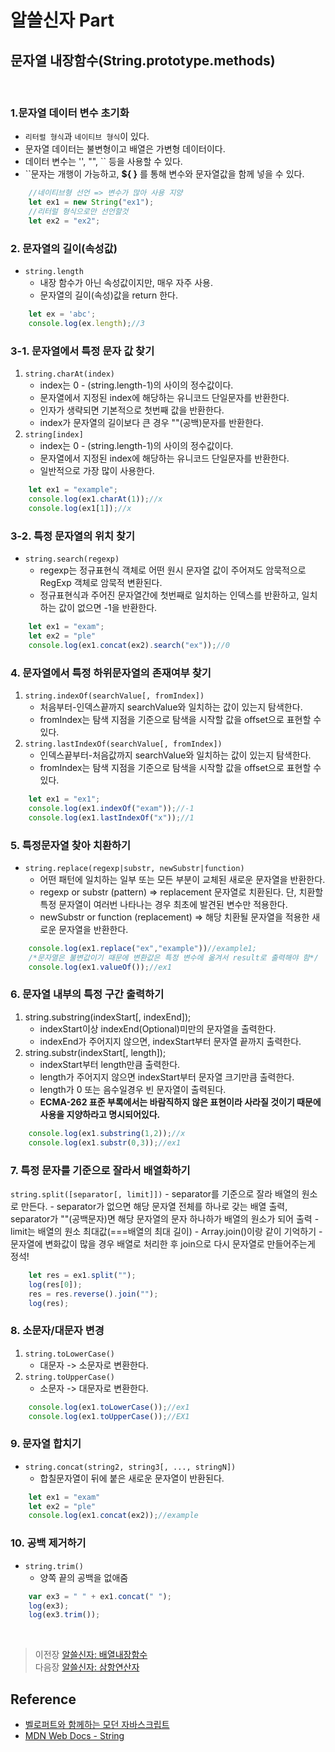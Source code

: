 # 알쓸신자 Part

## 문자열 내장함수(String.prototype.methods)
<br/>

### 1.문자열 데이터 변수 초기화 
- `리터럴 형식`과 `네이티브 형식`이 있다.
- 문자열 데이터는 불변형이고 배열은 가변형 데이터이다.
- 데이터 변수는 '', "", `` 등을 사용할 수 있다.
- ``문자는 개행이 가능하고, __${ }__ 를 통해 변수와 문자열값을 함께 넣을 수 있다.
```javascript
    //네이티브형 선언 => 변수가 많아 사용 지양
    let ex1 = new String("ex1");
    //리터럴 형식으로만 선언할것
    let ex2 = "ex2";
```

### 2. 문자열의 길이(속성값)
- `string.length`
    - 내장 함수가 아닌 속성값이지만, 매우 자주 사용.
    - 문자열의 길이(속성)값을 return 한다.
```javascript
    let ex = 'abc';
    console.log(ex.length);//3
```
 
### 3-1. 문자열에서 특정 문자 값 찾기
1. `string.charAt(index)`
    - index는 0 - (string.length-1)의 사이의 정수값이다.
    - 문자열에서 지정된 index에 해당하는 유니코드 단일문자를 반환한다.
    - 인자가 생략되면 기본적으로 첫번째 값을 반환한다.
    - index가 문자열의 길이보다 큰 경우 ""(공백)문자를 반환한다.
2. `string[index]`
    - index는 0 - (string.length-1)의 사이의 정수값이다.
    - 문자열에서 지정된 index에 해당하는 유니코드 단일문자를 반환한다.
    - 일반적으로 가장 많이 사용한다.
```javascript
    let ex1 = "example";
    console.log(ex1.charAt(1));//x
    console.log(ex1[1]);//x
```

### 3-2. 특정 문자열의 위치 찾기
- `string.search(regexp)`
    - regexp는 정규표현식 객체로 어떤 원시 문자열 값이 주어져도 암묵적으로 RegExp 객체로 암묵적 변환된다.
    - 정규표현식과 주어진 문자열간에 첫번째로 일치하는 인덱스를 반환하고, 일치하는 값이 없으면 -1을 반환한다.
```javascript
    let ex1 = "exam";
    let ex2 = "ple"
    console.log(ex1.concat(ex2).search("ex"));//0
```
 
### 4. 문자열에서 특정 하위문자열의 존재여부 찾기 
1. `string.indexOf(searchValue[, fromIndex])` 
    - 처음부터-인덱스끝까지 searchValue와 일치하는 값이 있는지 탐색한다.
    - fromIndex는 탐색 지점을 기준으로 탐색을 시작할 값을 offset으로 표현할 수 있다.
2. `string.lastIndexOf(searchValue[, fromIndex])`
    - 인덱스끝부터-처음값까지 searchValue와 일치하는 값이 있는지 탐색한다.
    - fromIndex는 탐색 지점을 기준으로 탐색을 시작할 값을 offset으로 표현할 수 있다.
```javascript
    let ex1 = "ex1";
    console.log(ex1.indexOf("exam"));//-1
    console.log(ex1.lastIndexOf("x"));//1
```
 
### 5. 특정문자열 찾아 치환하기
- `string.replace(regexp|substr, newSubstr|function)` 
    - 어떤 패턴에 일치하는 일부 또는 모든 부분이 교체된 새로운 문자열을 반환한다.
    - regexp or substr (pattern) => replacement 문자열로 치환된다. 단, 치환할 특정 문자열이 여러번 나타나는 경우 최초에 발견된 변수만 적용한다.
    - newSubstr or function (replacement) => 해당 치환될 문자열을 적용한 새로운 문자열을 반환한다.
```javascript
    console.log(ex1.replace("ex","example"))//example1;
    /*문자열은 불변값이기 때문에 변환값은 특정 변수에 옮겨서 result로 출력해야 함*/
    console.log(ex1.valueOf());//ex1
```

### 6. 문자열 내부의 특정 구간 출력하기 
1. string.substring(indexStart[, indexEnd]);
    - indexStart이상 indexEnd(Optional)미만의 문자열을 출력한다.
    - indexEnd가 주어지지 않으면, indexStart부터 문자열 끝까지 출력한다.
2. string.substr(indexStart[, length]);
    - indexStart부터 length만큼 출력한다.
    - length가 주어지지 않으면 indexStart부터 문자열 크기만큼 출력한다.
    - length가 0 또는 음수일경우 빈 문자열이 출력된다.
    - __ECMA-262 표준 부록에서는 바람직하지 않은 표현이라 사라질 것이기 때문에 사용을 지양하라고 명시되어있다.__
```javascript
    console.log(ex1.substring(1,2));//x
    console.log(ex1.substr(0,3));//ex1
```

### 7. 특정 문자를 기준으로 잘라서 배열화하기
`string.split([separator[, limit]])` 
    - separator를 기준으로 잘라 배열의 원소로 만든다.
    - separator가 없으면 해당 문자열 전체를 하나로 갖는 배열 출력, separator가 ""(공백문자)면 해당 문자열의 문자 하나하가 배열의 원소가 되어 출력
    - limit는 배열의 원소 최대값(===배열의 최대 길이)
    - Array.join()이랑 같이 기억하기
    - 문자열에 변화값이 많을 경우 배열로 처리한 후 join으로 다시 문자열로 만들어주는게 정석!
```javascript
    let res = ex1.split("");
    log(res[0]);
    res = res.reverse().join("");
    log(res);
```

### 8. 소문자/대문자 변경 
1. `string.toLowerCase()`
    - 대문자 -> 소문자로 변환한다.
2. `string.toUpperCase()`
    - 소문자 -> 대문자로 변환한다.
```javascript
    console.log(ex1.toLowerCase());//ex1
    console.log(ex1.toUpperCase());//EX1
```

### 9. 문자열 합치기 
- `string.concat(string2, string3[, ..., stringN])`
    - 합칠문자열이 뒤에 붙은 새로운 문자열이 반환된다.
```javascript
    let ex1 = "exam"
    let ex2 = "ple"
    console.log(ex1.concat(ex2));//example
```

### 10. 공백 제거하기
- `string.trim()` 
    - 양쪽 끝의 공백을 없애줌
```javascript
    var ex3 = " " + ex1.concat(" ");
    log(ex3);
    log(ex3.trim());
```

</br>

>   이전장 [알쓸신자: 배열내장함수](https://github.com/ss-won/Javascript/blob/master/ASSJ/assj1.md)<br/>
>   다음장 [알쓸신자: 삼항연산자](https://github.com/ss-won/Javascript/blob/master/ASSJ/assj3.md)

## Reference
- [벨로퍼트와 함께하는 모던 자바스크립트](https://learnjs.vlpt.us/)
- [MDN Web Docs - String](https://developer.mozilla.org/ko/docs/Web/JavaScript/Reference/Global_Objects/String)

